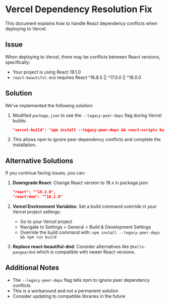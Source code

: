 # Vercel Dependency Resolution Fix

This document explains how to handle React dependency conflicts when deploying to Vercel.

## Issue

When deploying to Vercel, there may be conflicts between React versions, specifically:

- Your project is using React 19.1.0
- `react-beautiful-dnd` requires React ^16.8.5 || ^17.0.0 || ^18.0.0

## Solution

We've implemented the following solution:

1. Modified `package.json` to use the `--legacy-peer-deps` flag during Vercel builds:
   ```json
   "vercel-build": "npm install --legacy-peer-deps && react-scripts build"
   ```

2. This allows npm to ignore peer dependency conflicts and complete the installation.

## Alternative Solutions

If you continue facing issues, you can:

1. **Downgrade React**: Change React version to 18.x in package.json
   ```json
   "react": "^18.2.0",
   "react-dom": "^18.2.0"
   ```

2. **Vercel Environment Variables**: Set a build command override in your Vercel project settings:
   - Go to your Vercel project
   - Navigate to Settings > General > Build & Development Settings
   - Override the build command with: `npm install --legacy-peer-deps && npm run build`

3. **Replace react-beautiful-dnd**: Consider alternatives like `@hello-pangea/dnd` which is compatible with newer React versions.

## Additional Notes

- The `--legacy-peer-deps` flag tells npm to ignore peer dependency conflicts
- This is a workaround and not a permanent solution
- Consider updating to compatible libraries in the future
